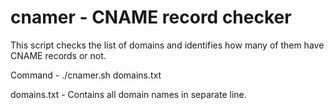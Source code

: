 # cnamer - CNAME record checker

This script checks the list of domains and identifies how many of them have CNAME records or not.

Command - ./cnamer.sh domains.txt

domains.txt - Contains all domain names in separate line.
